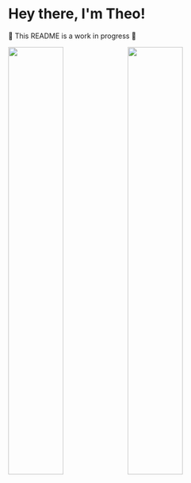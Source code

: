 # Hey there, I'm Theo! 

🚧 This README is a work in progress 🚧

<img allign="left" width="47%" src="https://github-readme-stats.vercel.app/api?username=theomilll&show_icons=true&theme=dark" />

<img allign="left" width="47%" src="https://github-readme-stats.vercel.app/api/top-langs/?username=theomilll&layout=compact&theme=dark" />
